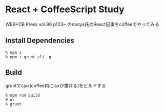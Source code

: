# React + CoffeeScript Study

WEB+DB Press vol.86 p123~ のnaoya氏のReact記事をcoffeeでやってみる


## Install Dependencies

    % npm i
    % npm i grunt-cli -g

## Build

gruntでcjsx(coffee内にjsxが書ける)をビルドする

    % npm run build
    # or
    % grunt
